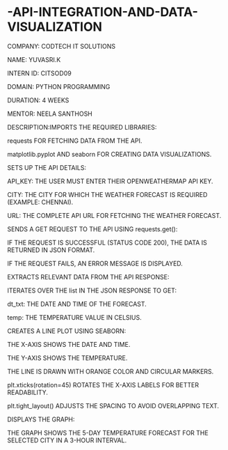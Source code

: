 # -API-INTEGRATION-AND-DATA-VISUALIZATION

COMPANY: CODTECH IT SOLUTIONS

NAME: YUVASRI.K

INTERN ID: CITSOD09

DOMAIN: PYTHON PROGRAMMING

DURATION: 4 WEEKS

MENTOR: NEELA SANTHOSH

DESCRIPTION:IMPORTS THE REQUIRED LIBRARIES:

requests FOR FETCHING DATA FROM THE API.

matplotlib.pyplot AND seaborn FOR CREATING DATA VISUALIZATIONS.

SETS UP THE API DETAILS:

API_KEY: THE USER MUST ENTER THEIR OPENWEATHERMAP API KEY.

CITY: THE CITY FOR WHICH THE WEATHER FORECAST IS REQUIRED (EXAMPLE: CHENNAI).

URL: THE COMPLETE API URL FOR FETCHING THE WEATHER FORECAST.

SENDS A GET REQUEST TO THE API USING requests.get():

IF THE REQUEST IS SUCCESSFUL (STATUS CODE 200), THE DATA IS RETURNED IN JSON FORMAT.

IF THE REQUEST FAILS, AN ERROR MESSAGE IS DISPLAYED.

EXTRACTS RELEVANT DATA FROM THE API RESPONSE:

ITERATES OVER THE list IN THE JSON RESPONSE TO GET:

dt_txt: THE DATE AND TIME OF THE FORECAST.

temp: THE TEMPERATURE VALUE IN CELSIUS.

CREATES A LINE PLOT USING SEABORN:

THE X-AXIS SHOWS THE DATE AND TIME.

THE Y-AXIS SHOWS THE TEMPERATURE.

THE LINE IS DRAWN WITH ORANGE COLOR AND CIRCULAR MARKERS.

plt.xticks(rotation=45) ROTATES THE X-AXIS LABELS FOR BETTER READABILITY.

plt.tight_layout() ADJUSTS THE SPACING TO AVOID OVERLAPPING TEXT.

DISPLAYS THE GRAPH:

THE GRAPH SHOWS THE 5-DAY TEMPERATURE FORECAST FOR THE SELECTED CITY IN A 3-HOUR INTERVAL.











